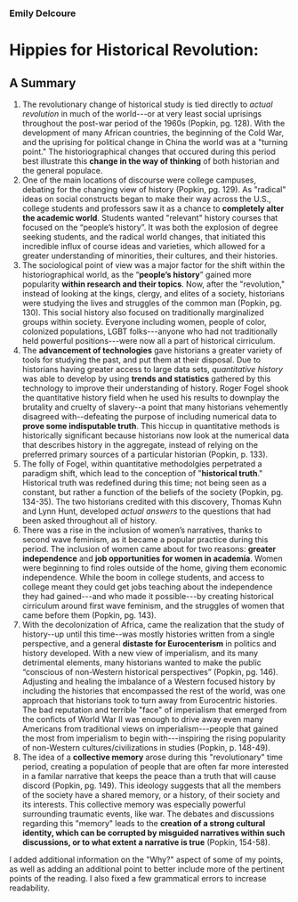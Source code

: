 ### Emily Delcoure
# Hippies for Historical Revolution:
## A Summary

1. The revolutionary change of historical study is tied directly to *actual revolution* in much of the world---or at very least social uprisings throughout the post-war period of the 1960s (Popkin, pg. 128). With the development of many African countries, the beginning of the Cold War, and the uprising for political change in China the world was at a "turning point." The historiographical changes that occured during this period best illustrate this **change in the way of thinking** of both historian and the general populace.
2. One of the main locations of discourse were college campuses, debating for the changing view of history (Popkin, pg. 129). As "radical" ideas on social constructs began to make their way across the U.S., college students and professors saw it as a chance to **completely alter the academic world**. Students wanted "relevant" history courses that focused on the “people’s history”. It was both the explosion of degree seeking students, and the radical world changes, that initiated this incredible influx of course ideas and varieties, which allowed for a greater understanding of minorities, their cultures, and their histories.
3. The sociological point of view was a major factor for the shift within the historiographical world, as  the “**people’s history**” gained more popularity **within research and their topics**. Now, after the "revolution," instead of looking at the kings, clergy, and elites of a society, historians were studying the lives and struggles of the common man (Popkin, pg. 130). This social history also focused on traditionally marginalized groups within society. Everyone including women, people of color, colonized populations, LGBT folks---anyone who had not traditionally held powerful positions---were now all a part of historical cirriculum.
4. The **advancement of technologies** gave historians a greater variety of tools for studying the past, and put them at their disposal. Due to historians having greater access to large data sets, *quantitative history* was able to develop by using **trends and statistics** gathered by this technology to improve their understanding of history. Roger Fogel shook the quantitative history field when he used his results to downplay the brutality and cruelty of slavery--a point that many historians vehemently disagreed with--defeating the purpose of including numerical data to **prove some indisputable truth**. This hiccup in quantitative methods is historically significant because historians now look at the numerical data that describes history in the aggregate, instead of relying on the preferred primary sources of a particular historian (Popkin, p. 133).
5. The folly of Fogel, within quantitative methodolgies perpetrated a paradigm shift, which lead to the conception of "**historical truth**." Historical truth was redefined during this time; not being seen as a constant, but rather a function of the beliefs of the society (Popkin, pg. 134-35). The two historians credited with this discovery, Thomas Kuhn and Lynn Hunt, developed *actual answers* to the questions that had been asked throughout all of history. 
6. There was a rise in the inclusion of women’s narratives, thanks to second wave feminism, as it became a popular practice during this period. The inclusion of women came about for two reasons: **greater independence** and **job opportunities for women in academia**. Women were beginning to find roles outside of the home, giving them economic independence. While the boom in college students, and access to college meant they could get jobs teaching about the independence they had gained---and who made it possible---by creating historical cirriculum around first wave feminism, and the struggles of women that came before them (Popkin, pg. 143). 
7. With the decolonization of Africa, came the realization that the study of history--up until this time--was mostly histories written from a single perspective, and a general **distaste for Eurocenterism**  in politics and history developed. With a new view of imperialism, and its many detrimental elements, many historians wanted to make the public “conscious of non-Western historical perspectives” (Popkin, pg. 146). Adjusting and healing the imbalance of a Western focused history by including the histories that encompassed the rest of the world, was one approach that historians took to turn away from Eurocentric histories. The bad reputation and terrible "face" of imperialism that emerged from the conficts of World War II was enough to drive away even many Americans from traditional views on imperialism---people that gained the most from imperialism to begin with---inspiring the rising popularity of non-Western cultures/civilizations in studies (Popkin, p. 148-49).
8. The idea of a **collective memory** arose during this "revolutionary" time period, creating a population of people that are often far more interested in a familar narrative that keeps the peace than a truth that will cause discord (Popkin, pg. 149). This ideology suggests that all the members of the society have a shared memory, or a history, of their society and its interests. This collective memory was especially powerful surrounding traumatic events, like war.  The debates and discussions regarding this "memory" leads to the **creation of a strong cultural identity, which can be corrupted by misguided narratives within such discussions, or to what extent a narrative is true** (Popkin, 154-58).

I added additional information on the "Why?" aspect of some of my points, as well as adding an additional point to better include more of the pertinent points of the reading.
I also fixed a few grammatical errors to increase readability.
